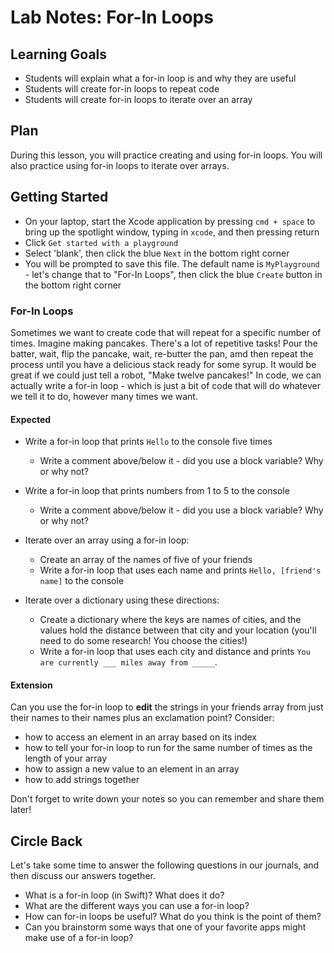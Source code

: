 # Lab Notes: For-In Loops

## Learning Goals

* Students will explain what a for-in loop is and why they are useful
* Students will create for-in loops to repeat code
* Students will create for-in loops to iterate over an array

## Plan

During this lesson, you will practice creating and using for-in loops. You will also practice using for-in loops to iterate over arrays.

## Getting Started

* On your laptop, start the Xcode application by pressing `cmd + space` to bring up the spotlight window, typing in `xcode`, and then pressing return
* Click `Get started with a playground`
* Select 'blank', then click the blue `Next` in the bottom right corner
* You will be prompted to save this file. The default name is `MyPlayground` - let's change that to "For-In Loops", then click the blue `Create` button in the bottom right corner

### For-In Loops

Sometimes we want to create code that will repeat for a specific number of times. Imagine making pancakes. There's a lot of repetitive tasks! Pour the batter, wait, flip the pancake, wait, re-butter the pan, amd then repeat the process until you have a delicious stack ready for some syrup. It would be great if we could just tell a robot, "Make twelve pancakes!" In code, we can actually write a for-in loop - which is just a bit of code that will do whatever we tell it to do, however many times we want.

#### Expected

* Write a for-in loop that prints `Hello` to the console five times
  - Write a comment above/below it - did you use a block variable? Why or why not?
* Write a for-in loop that prints numbers from 1 to 5 to the console
    - Write a comment above/below it - did you use a block variable? Why or why not?
    
* Iterate over an array using a for-in loop:
  - Create an array of the names of five of your friends
  - Write a for-in loop that uses each name and prints `Hello, [friend's name]` to the console
  
* Iterate over a dictionary using these directions:
  - Create a dictionary where the keys are names of cities, and the values hold the distance between that city and your location (you'll need to do some research! You choose the cities!)
  - Write a for-in loop that uses each city and distance and prints `You are currently ___ miles away from _____`.

#### Extension

Can you use the for-in loop to **edit** the strings in your friends array from just their names to their names plus an exclamation point? Consider:

- how to access an element in an array based on its index
- how to tell your for-in loop to run for the same number of times as the length of your array
- how to assign a new value to an element in an array
- how to add strings together

Don't forget to write down your notes so you can remember and share them later!

## Circle Back

Let's take some time to answer the following questions in our journals, and then discuss our answers together.

- What is a for-in loop (in Swift)? What does it do?
- What are the different ways you can use a for-in loop?
- How can for-in loops be useful? What do you think is the point of them?
- Can you brainstorm some ways that one of your favorite apps might make use of a for-in loop?
